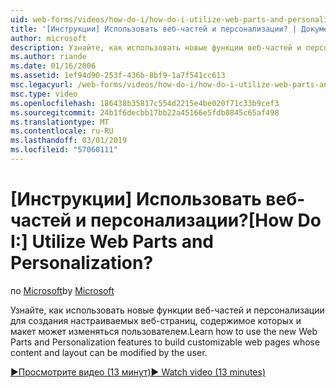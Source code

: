 ```yaml
---
uid: web-forms/videos/how-do-i/how-do-i-utilize-web-parts-and-personalization
title: '[Инструкции] Использовать веб-частей и персонализации? | Документы Майкрософт'
author: microsoft
description: Узнайте, как использовать новые функции веб-частей и персонализации для создания настраиваемых веб-страниц, содержимое которых и макет может изменяться пользователем.
ms.author: riande
ms.date: 01/16/2006
ms.assetid: 1ef94d90-253f-436b-8bf9-1a7f541cc613
msc.legacyurl: /web-forms/videos/how-do-i/how-do-i-utilize-web-parts-and-personalization
msc.type: video
ms.openlocfilehash: 186438b35817c554d2215e4be020f71c33b9cef3
ms.sourcegitcommit: 24b1f6decbb17bb22a45166e5fdb0845c65af498
ms.translationtype: MT
ms.contentlocale: ru-RU
ms.lasthandoff: 03/01/2019
ms.locfileid: "57060111"
---
```

<a name="how-do-i-utilize-web-parts-and-personalization"></a><span data-ttu-id="066ab-104">[Инструкции] Использовать веб-частей и персонализации?</span><span class="sxs-lookup"><span data-stu-id="066ab-104">[How Do I:] Utilize Web Parts and Personalization?</span></span>
====================
<span data-ttu-id="066ab-105">по [Microsoft](https://github.com/microsoft)</span><span class="sxs-lookup"><span data-stu-id="066ab-105">by [Microsoft](https://github.com/microsoft)</span></span>

<span data-ttu-id="066ab-106">Узнайте, как использовать новые функции веб-частей и персонализации для создания настраиваемых веб-страниц, содержимое которых и макет может изменяться пользователем.</span><span class="sxs-lookup"><span data-stu-id="066ab-106">Learn how to use the new Web Parts and Personalization features to build customizable web pages whose content and layout can be modified by the user.</span></span>

[<span data-ttu-id="066ab-107">&#9654;Просмотрите видео (13 минут)</span><span class="sxs-lookup"><span data-stu-id="066ab-107">&#9654; Watch video (13 minutes)</span></span>](https://channel9.msdn.com/Blogs/ASP-NET-Site-Videos/how-do-i-utilize-web-parts-and-personalization)
